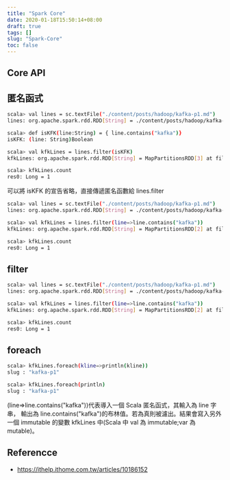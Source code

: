 ```yaml
---
title: "Spark Core"
date: 2020-01-18T15:50:14+08:00
draft: true
tags: []
slug: "Spark-Core"
toc: false
---
```


## Core API

## 匿名函式

```bash
scala> val lines = sc.textFile("./content/posts/hadoop/kafka-p1.md")
lines: org.apache.spark.rdd.RDD[String] = ./content/posts/hadoop/kafka-p1.md MapPartitionsRDD[1] at textFile at <console>:24

scala> def isKFK(line:String) = { line.contains("kafka")}
isKFK: (line: String)Boolean

scala> val kfkLines = lines.filter(isKFK)
kfkLines: org.apache.spark.rdd.RDD[String] = MapPartitionsRDD[3] at filter at <console>:27

scala> kfkLines.count
res0: Long = 1
```

可以將 isKFK 的宣告省略，直接傳遞匿名函數給 lines.filter

```bash
scala> val lines = sc.textFile("./content/posts/hadoop/kafka-p1.md")
lines: org.apache.spark.rdd.RDD[String] = ./content/posts/hadoop/kafka-p1.md MapPartitionsRDD[1] at textFile at <console>:24

scala> val kfkLines = lines.filter(line=>line.contains("kafka"))
kfkLines: org.apache.spark.rdd.RDD[String] = MapPartitionsRDD[2] at filter at <console>:25

scala> kfkLines.count
res0: Long = 1
```

## filter

```bash
scala> val lines = sc.textFile("./content/posts/hadoop/kafka-p1.md")
lines: org.apache.spark.rdd.RDD[String] = ./content/posts/hadoop/kafka-p1.md MapPartitionsRDD[1] at textFile at <console>:24

scala> val kfkLines = lines.filter(line=>line.contains("kafka"))
kfkLines: org.apache.spark.rdd.RDD[String] = MapPartitionsRDD[2] at filter at <console>:25

scala> kfkLines.count
res0: Long = 1
```

## foreach

```bash
scala> kfkLines.foreach(kline=>println(kline))
slug : "kafka-p1"

scala> kfkLines.foreach(println)
slug : "kafka-p1"
```

(line=>line.contains("kafka"))代表導入一個 Scala 匿名函式，其輸入為 line 字串，
輸出為 line.contains("kafka")的布林值。若為真則被濾出。結果會寫入另外一個 immutable 的變數 kfkLines 中(Scala 中 val 為 immutable;var 為 mutable)。

## Referencce

- <https://ithelp.ithome.com.tw/articles/10186152>
